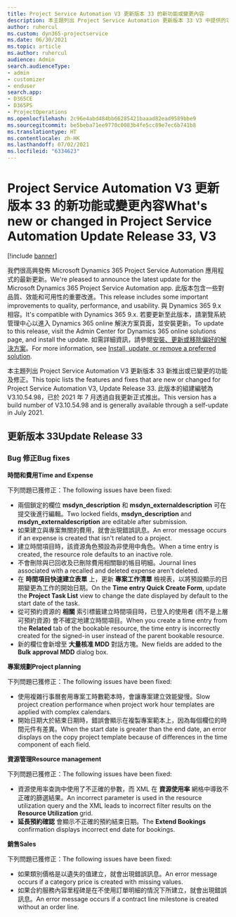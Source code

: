```yaml
---
title: Project Service Automation V3 更新版本 33 的新功能或變更內容
description: 本主題列出 Project Service Automation 更新版本 33 V3 中提供的功能和修正。
author: ruhercul
ms.custom: dyn365-projectservice
ms.date: 06/30/2021
ms.topic: article
ms.author: ruhercul
audience: Admin
search.audienceType:
- admin
- customizer
- enduser
search.app:
- D365CE
- D365PS
- ProjectOperations
ms.openlocfilehash: 2c96e4abd484bb66285421baaad82ead9589bbe9
ms.sourcegitcommit: be5beba71ee9770c0083b4fe5cc89e7ec6b741b8
ms.translationtype: HT
ms.contentlocale: zh-HK
ms.lasthandoff: 07/02/2021
ms.locfileid: "6334623"
---
```

# <a name="whats-new-or-changed-in-project-service-automation-update-release-33-v3"></a><span data-ttu-id="cccd9-103">Project Service Automation V3 更新版本 33 的新功能或變更內容</span><span class="sxs-lookup"><span data-stu-id="cccd9-103">What's new or changed in Project Service Automation Update Release 33, V3</span></span>

[!include [banner](../includes/psa-now-project-operations.md)]

<span data-ttu-id="cccd9-104">我們很高興發佈 Microsoft Dynamics 365 Project Service Automation 應用程式的最新更新。</span><span class="sxs-lookup"><span data-stu-id="cccd9-104">We're pleased to announce the latest update for the Microsoft Dynamics 365 Project Service Automation app.</span></span> <span data-ttu-id="cccd9-105">此版本包含一些對品質、效能和可用性的重要改進。</span><span class="sxs-lookup"><span data-stu-id="cccd9-105">This release includes some important improvements to quality, performance, and usability.</span></span> <span data-ttu-id="cccd9-106">與 Dynamics 365 9.x 相容。</span><span class="sxs-lookup"><span data-stu-id="cccd9-106">It's compatible with Dynamics 365 9.x.</span></span> <span data-ttu-id="cccd9-107">若要更新至此版本，請瀏覽系統管理中心以進入 Dynamics 365 online 解決方案頁面，並安裝更新。</span><span class="sxs-lookup"><span data-stu-id="cccd9-107">To update to this release, visit the Admin Center for Dynamics 365 online solutions page, and install the update.</span></span> <span data-ttu-id="cccd9-108">如需詳細資訊，請參閱[安裝、更新或移除偏好的解決方案](/power-platform/admin/install-remove-preferred-solution)。</span><span class="sxs-lookup"><span data-stu-id="cccd9-108">For more information, see [Install, update, or remove a preferred solution](/power-platform/admin/install-remove-preferred-solution).</span></span>

<span data-ttu-id="cccd9-109">本主題列出 Project Service Automation V3 更新版本 33 新推出或已變更的功能及修正。</span><span class="sxs-lookup"><span data-stu-id="cccd9-109">This topic lists the features and fixes that are new or changed for Project Service Automation V3, Update Release 33.</span></span> <span data-ttu-id="cccd9-110">此版本的組建編號為 V3.10.54.98，已於 2021 年 7 月透過自我更新正式推出。</span><span class="sxs-lookup"><span data-stu-id="cccd9-110">This version has a build number of V3.10.54.98 and is generally available through a self-update in July 2021.</span></span>

## <a name="update-release-33"></a><span data-ttu-id="cccd9-111">更新版本 33</span><span class="sxs-lookup"><span data-stu-id="cccd9-111">Update Release 33</span></span>

### <a name="bug-fixes"></a><span data-ttu-id="cccd9-112">Bug 修正</span><span class="sxs-lookup"><span data-stu-id="cccd9-112">Bug fixes</span></span>

<span data-ttu-id="cccd9-113">**時間和費用**</span><span class="sxs-lookup"><span data-stu-id="cccd9-113">**Time and Expense**</span></span>

<span data-ttu-id="cccd9-114">下列問題已獲修正：</span><span class="sxs-lookup"><span data-stu-id="cccd9-114">The following issues have been fixed:</span></span>

- <span data-ttu-id="cccd9-115">兩個鎖定的欄位 **msdyn_description** 和 **msdyn_externaldescription** 可在提交後進行編輯。</span><span class="sxs-lookup"><span data-stu-id="cccd9-115">Two locked fields, **msdyn_description** and **msdyn_externaldescription** are editable after submission.</span></span>
- <span data-ttu-id="cccd9-116">如果建立與專案無關的費用，就會出現錯誤訊息。</span><span class="sxs-lookup"><span data-stu-id="cccd9-116">An error message occurs if an expense is created that isn't related to a project.</span></span>
- <span data-ttu-id="cccd9-117">建立時間項目時，該資源角色預設為非使用中角色。</span><span class="sxs-lookup"><span data-stu-id="cccd9-117">When a time entry is created, the resource role defaults to an inactive role.</span></span>
- <span data-ttu-id="cccd9-118">不會刪除與已回收及已刪除費用相關聯的帳目明細。</span><span class="sxs-lookup"><span data-stu-id="cccd9-118">Journal lines associated with a recalled and deleted expense aren't deleted.</span></span>
- <span data-ttu-id="cccd9-119">在 **時間項目快速建立表單** 上，更新 **專案工作清單** 檢視表，以將預設顯示的日期變更為工作的開始日期。</span><span class="sxs-lookup"><span data-stu-id="cccd9-119">On the **Time entry Quick Create Form**, update the **Project Task List** view to change the date displayed by default to the start date of the task.</span></span>
- <span data-ttu-id="cccd9-120">從可預約資源的 **相關** 索引標籤建立時間項目時，已登入的使用者 (而不是上層可預約資源) 會不確定地建立時間項目。</span><span class="sxs-lookup"><span data-stu-id="cccd9-120">When you create a time entry from the **Related** tab of the bookable resource, the time entry is incorrectly created for the signed-in user instead of the parent bookable resource.</span></span>
- <span data-ttu-id="cccd9-121">新的欄位會新增至 **大量核准 MDD** 對話方塊。</span><span class="sxs-lookup"><span data-stu-id="cccd9-121">New fields are added to the **Bulk approval MDD** dialog box.</span></span>

<span data-ttu-id="cccd9-122">**專案規劃**</span><span class="sxs-lookup"><span data-stu-id="cccd9-122">**Project planning**</span></span>

<span data-ttu-id="cccd9-123">下列問題已獲修正：</span><span class="sxs-lookup"><span data-stu-id="cccd9-123">The following issues have been fixed:</span></span>
- <span data-ttu-id="cccd9-124">使用複雜行事曆套用專案工時數範本時，會讓專案建立效能變慢。</span><span class="sxs-lookup"><span data-stu-id="cccd9-124">Slow project creation performance when project work hour templates are applied with complex calendars.</span></span>
- <span data-ttu-id="cccd9-125">開始日期大於結束日期時，錯誤會顯示在複製專案範本上，因為每個欄位的時間元件有差異。</span><span class="sxs-lookup"><span data-stu-id="cccd9-125">When the start date is greater than the end date, an error displays on the copy project template because of differences in the time component of each field.</span></span>

<span data-ttu-id="cccd9-126">**資源管理**</span><span class="sxs-lookup"><span data-stu-id="cccd9-126">**Resource management**</span></span>

<span data-ttu-id="cccd9-127">下列問題已獲修正：</span><span class="sxs-lookup"><span data-stu-id="cccd9-127">The following issues have been fixed:</span></span>
- <span data-ttu-id="cccd9-128">資源使用率查詢中使用了不正確的參數，而 XML 在 **資源使用率** 網格中導致不正確的篩選結果。</span><span class="sxs-lookup"><span data-stu-id="cccd9-128">An incorrect parameter is used in the resource utilization query and the XML leads to incorrect filter results on the **Resource Utilization** grid.</span></span>
- <span data-ttu-id="cccd9-129">**延長預約確認** 會顯示不正確的預約結束日期。</span><span class="sxs-lookup"><span data-stu-id="cccd9-129">The **Extend Bookings** confirmation displays incorrect end date for bookings.</span></span>

<span data-ttu-id="cccd9-130">**銷售**</span><span class="sxs-lookup"><span data-stu-id="cccd9-130">**Sales**</span></span>

<span data-ttu-id="cccd9-131">下列問題已獲修正：</span><span class="sxs-lookup"><span data-stu-id="cccd9-131">The following issues have been fixed:</span></span>
- <span data-ttu-id="cccd9-132">如果類別價格是以遺失的值建立，就會出現錯誤訊息。</span><span class="sxs-lookup"><span data-stu-id="cccd9-132">An error message occurs if a category price is created with missing values.</span></span>
- <span data-ttu-id="cccd9-133">如果合約服務內容里程碑是在不使用訂單明細的情況下所建立，就會出現錯誤訊息。</span><span class="sxs-lookup"><span data-stu-id="cccd9-133">An error message occurs if a contract line milestone is created without an order line.</span></span>
